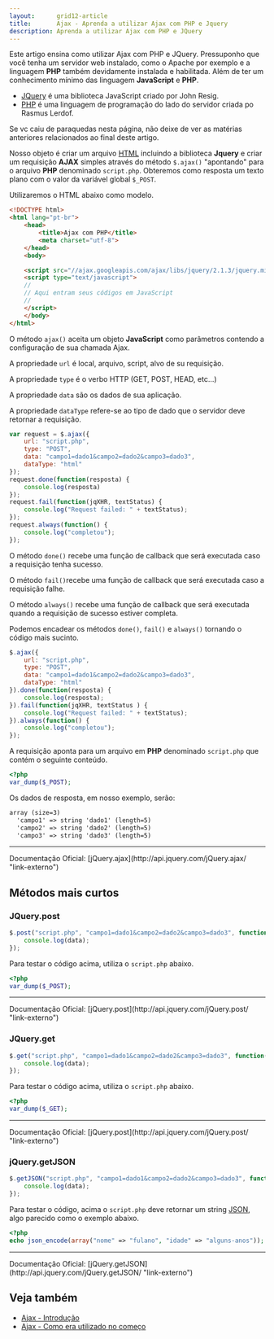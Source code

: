```yaml
---
layout:      grid12-article
title:       Ajax - Aprenda a utilizar Ajax com PHP e Jquery
description: Aprenda a utilizar Ajax com PHP e JQuery
---
```


Este artigo ensina como utilizar Ajax com PHP e JQuery. Pressuponho que você tenha um servidor web instalado, como o 
Apache por exemplo e a linguagem __PHP__ também devidamente instalada e habilitada. Além de ter um conhecimento mínimo
das linguagem __JavaScript__ e __PHP__.

- [JQuery](http://jquery.com/ "link-externo") é uma biblioteca JavaScript criado por John Resig.
- [PHP](/php/) é uma linguagem de programação do lado do servidor criada po Rasmus Lerdof.

Se vc caiu de paraquedas nesta página, não deixe de ver as matérias anteriores relacionados ao final deste artigo.

Nosso objeto é criar um arquivo [HTML](/html-css/) incluindo a biblioteca __Jquery__ e criar um requisição __AJAX__ 
simples através do método `$.ajax()` "apontando" para o arquivo __PHP__ denominado `script.php`. Obteremos como resposta
um texto plano com o valor da variável global `$_POST`.

Utilizaremos o HTML abaixo como modelo.

```html
<!DOCTYPE html>
<html lang="pt-br">
    <head>
        <title>Ajax com PHP</title>
        <meta charset="utf-8">
    </head>
    <body>

    <script src="//ajax.googleapis.com/ajax/libs/jquery/2.1.3/jquery.min.js"></script>
    <script type="text/javascript">
    //
    // Aqui entram seus códigos em JavaScript
    //
    </script>
    </body>
</html>
```


O método `ajax()` aceita um objeto __JavaScript__ como parâmetros contendo a configuração de sua chamada Ajax.

A propriedade `url` é local, arquivo, script, alvo de su requisição.

A propriedade `type` é o verbo HTTP (GET, POST, HEAD, etc...)

A propriedade `data` são os dados de sua aplicação.

A propriedade `dataType` refere-se ao tipo de dado que o servidor deve retornar a requisição.

```javascript
var request = $.ajax({
    url: "script.php",
    type: "POST",
    data: "campo1=dado1&campo2=dado2&campo3=dado3",
    dataType: "html"
});
request.done(function(resposta) {
    console.log(resposta)
});
request.fail(function(jqXHR, textStatus) {
    console.log("Request failed: " + textStatus);
});
request.always(function() {
    console.log("completou");
});
```

O método `done()` recebe uma função de callback que será executada caso a requisição tenha sucesso.

O método `fail()`recebe uma função de callback que será executada caso a requisição falhe.

O método `always()` recebe uma função de callback que será executada quando a requisição de sucesso estiver completa.

Podemos encadear os métodos `done()`, `fail()` e `always()` tornando o código mais sucinto.

```javascript
$.ajax({
    url: "script.php",
    type: "POST",
    data: "campo1=dado1&campo2=dado2&campo3=dado3",
    dataType: "html"
}).done(function(resposta) {
    console.log(resposta);
}).fail(function(jqXHR, textStatus ) {
    console.log("Request failed: " + textStatus);
}).always(function() {
    console.log("completou");
});
```

A requisição aponta para um arquivo em __PHP__ denominado `script.php` que contém o seguinte conteúdo.

```php
<?php
var_dump($_POST);
```

Os dados de resposta, em nosso exemplo, serão:

```html
array (size=3)
  'campo1' => string 'dado1' (length=5)
  'campo2' => string 'dado2' (length=5)
  'campo3' => string 'dado3' (length=5)
```


<hr>
Documentação Oficial: [jQuery.ajax](http://api.jquery.com/jQuery.ajax/ "link-externo")



Métodos mais curtos
---

### JQuery.post

```javascript
$.post("script.php", "campo1=dado1&campo2=dado2&campo3=dado3", function( data ) {
    console.log(data);
});
```
  
Para testar o código acima, utiliza o `script.php` abaixo.

```php
<?php
var_dump($_POST);
```  

<hr>
Documentação Oficial: [jQuery.post](http://api.jquery.com/jQuery.post/ "link-externo")


### JQuery.get

```javascript
$.get("script.php", "campo1=dado1&campo2=dado2&campo3=dado3", function( data ) {
    console.log(data);
});
```    
  
Para testar o código acima, utiliza o `script.php` abaixo.

```php
<?php
var_dump($_GET);
```  

<hr>
Documentação Oficial: [jQuery.post](http://api.jquery.com/jQuery.post/ "link-externo")

    
### jQuery.getJSON

```javascript
$.getJSON("script.php", "campo1=dado1&campo2=dado2&campo3=dado3", function( data ) {
    console.log(data);
});
```    

Para testar o código, acima o `script.php` deve retornar um string [JSON](http://www.json.org/ "link-externo"), algo 
parecido como o exemplo abaixo.

```php
<?php
echo json_encode(array("nome" => "fulano", "idade" => "alguns-anos"));
```

<hr>
Documentação Oficial: [jQuery.getJSON](http://api.jquery.com/jQuery.getJSON/ "link-externo")

    
    
Veja também
---

- [Ajax - Introdução](/javascript/ajax/)
- [Ajax - Como era utilizado no começo](/javascript/ajax-no-inicio/)
